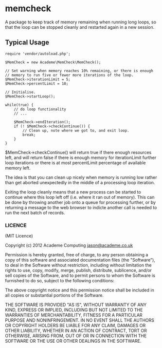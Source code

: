 memcheck
========

A package to keep track of memory remaining when running long
loops, so that the loop can be stopped cleanly and restarted
again in a new session.

Typical Usage
-------------

    require 'vendor/autoload.php';
    
    $MemCheck = new Academe\MemCheck\MemCheck();
    
    // Set warning when memory reaches 10% remaining, or there is enough
    // memory to run five or fewer more iterations of the loop.
    $MemCheck->iterationLimit = 5;
    $MemCheck->percentLimit = 10;
    
    // Initialise.
    $MemCheck->startLoop();
    
    while(true) {
        // do loop functionality
        // ...
        
        $MemCheck->endIteration();
        if (! $MemCheck->checkContinue()) {
            // Clean up, note where we got to, and exit loop.
            break;
        }
    }

$MemCheck->checkContinue() will return true if there enough resources left,
and will return false if there is enough memory for iterationLimit further
loop iterations or there is at most percentLimit percentage of available
memory left.

The idea is that you can clean up nicely when memory is running low
rather than get aborted unexpectedly in the middle of a processing loop
iteration.

Exiting the loop cleanly means that a new process can be started to continue
where this loop left off (i.e. where it ran out of memory). This can be done
by throwing another job onto a queue for processing further, or by returning
a message to the web browser to indicte another call is needed to run the next
batch of records.

### LICENCE

(MIT Licence)

Copyright (c) 2012 Academe Computing <jason@academe.co.uk>

Permission is hereby granted, free of charge, to any person obtaining
a copy of this software and associated documentation files (the
"Software"), to deal in the Software without restriction, including
without limitation the rights to use, copy, modify, merge, publish,
distribute, sublicence, and/or sell copies of the Software, and to
permit persons to whom the Software is furnished to do so, subject to
the following conditions:

The above copyright notice and this permission notice shall be
included in all copies or substantial portions of the Software.

THE SOFTWARE IS PROVIDED "AS IS", WITHOUT WARRANTY OF ANY KIND,
EXPRESS OR IMPLIED, INCLUDING BUT NOT LIMITED TO THE WARRANTIES OF
MERCHANTABILITY, FITNESS FOR A PARTICULAR PURPOSE AND
NONINFRINGEMENT. IN NO EVENT SHALL THE AUTHORS OR COPYRIGHT HOLDERS BE
LIABLE FOR ANY CLAIM, DAMAGES OR OTHER LIABILITY, WHETHER IN AN ACTION
OF CONTRACT, TORT OR OTHERWISE, ARISING FROM, OUT OF OR IN CONNECTION
WITH THE SOFTWARE OR THE USE OR OTHER DEALINGS IN THE SOFTWARE.
